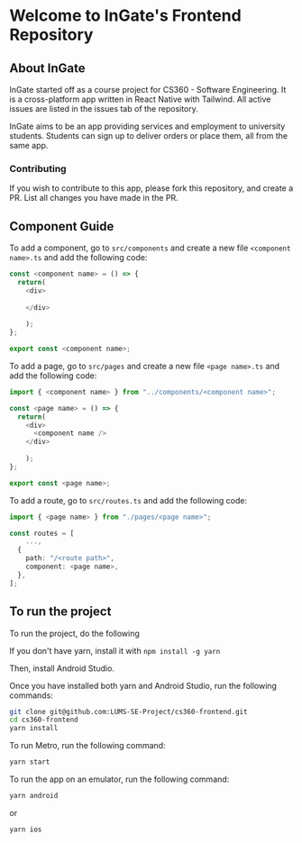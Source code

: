 # Welcome to InGate's Frontend Repository

## About InGate

InGate started off as a course project for CS360 - Software Engineering. It is a cross-platform app written in React Native with Tailwind. All active issues are listed in the issues tab of the repository. 

InGate aims to be an app providing services and employment to university students. Students can sign up to deliver orders or place them, all from the same app.

### Contributing

If you wish to contribute to this app, please fork this repository, and create a PR. List all changes you have made in the PR.

## Component Guide

To add a component, go to `src/components` and create a new file `<component name>.ts` and add the following code:

```ts
const <component name> = () => {
  return( 
    <div>
    
    </div>
    
    );
};

export const <component name>;
```

To add a page, go to `src/pages` and create a new file `<page name>.ts` and add the following code:

```ts
import { <component name> } from "../components/<component name>";

const <page name> = () => {
  return( 
    <div>
      <component name />
    </div>
    
    );
};

export const <page name>;
```

To add a route, go to `src/routes.ts` and add the following code:

```ts
import { <page name> } from "./pages/<page name>";

const routes = [
    ...,
  {
    path: "/<route path>",
    component: <page name>,
  },
];

```
## To run the project

To run the project, do the following

If you don't have yarn, install it with `npm install -g yarn`

Then, install Android Studio.

Once you have installed both yarn and Android Studio, run the following commands:

```bash
git clone git@github.com:LUMS-SE-Project/cs360-frontend.git
cd cs360-frontend
yarn install
```

To run Metro, run the following command:

```bash
yarn start
```

To run the app on an emulator, run the following command:

```bash
yarn android
```

or 

```bash
yarn ios
```
